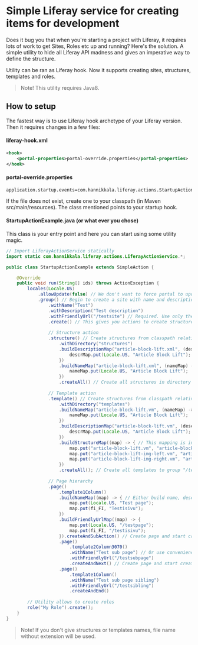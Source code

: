 # Simple Liferay service for creating items for development

Does it bug you that when you're starting a project with Liferay, it requires lots of work to get Sites, Roles etc up and running? Here's the solution. A simple utility to hide all Liferay API madness and gives an imperative way to define the structure.

Utility can be ran as Liferay hook. Now it supports creating sites, structures, templates and roles.

> Note! This utility requires Java8.

## How to setup

The fastest way is to use Liferay hook archetype of your Liferay version. Then it requires changes in a few files:

#### liferay-hook.xml

``` xml
<hook>
    <portal-properties>portal-override.properties</portal-properties>
</hook>
```

#### portal-override.properties

``` properties
application.startup.events=com.hannikkala.liferay.actions.StartupActionExample
```

If the file does not exist, create one to your classpath (in Maven src/main/resources). The class mentioned points to your startup hook.

#### StartupActionExample.java (or what ever you chose)

This class is your entry point and here you can start using some utility magic.

``` java
// Import LiferayActionService statically
import static com.hannikkala.liferay.actions.LiferayActionService.*;

public class StartupActionExample extends SimpleAction {

    @Override
    public void run(String[] ids) throws ActionException {
        locales(Locale.US)
            .allowUpdate(false) // We don't want to force portal to update objects on every startup.
            .group() // Begin to create a site with name and description. Liferay doesn't allow localization.
                .withName("Test")
                .withDescription("Test description")
                .withFriendlyUrl("/testsite") // Required. Use only the last part with preceeding slash.
                .create() // This gives you actions to create structures, templates and pages on created site.
                
                // Structure action
                .structure() // Create structures from classpath relative directory "structures". Files with .xml extension are noticed.
                    .withDirectory("structures")
                    .buildDescriptionMap("article-block-lift.xml", (descrMap) -> { // Give human readable name(s) to the structure
                        descrMap.put(Locale.US, "Article Block Lift");
                    })
                    .buildNameMap("article-block-lift.xml", (nameMap) -> { // Additionally you can give description.
                        nameMap.put(Locale.US, "Article Block Lift");
                    })
                    .createAll() // Create all structures in directory to "/testsite"
                    
                // Template action
                .template() // Create structures from classpath relative directory "templates". Files with .vm and .ftl extensions are noticed.
                    .withDirectory("templates")
                    .buildNameMap("article-block-lift.vm", (nameMap) -> { // Give names
                        nameMap.put(Locale.US, "Article Block Lift");
                    })
                    .buildDescriptionMap("article-block-lift.vm", (descrMap) -> { // Give descriptions
                        descrMap.put(Locale.US, "Article Block Lift");
                    })
                    .buildStructureMap((map) -> { // This mapping is in format "template" -> "structure"
                        map.put("article-block-lift.vm", "article-block-lift.xml");
                        map.put("article-block-lift-img-left.vm", "article-block-lift.xml");
                        map.put("article-block-lift-img-right.vm", "article-block-lift.xml");
                    })
                    .createAll(); // Create all templates to group "/testsite"
                    
                // Page hierarchy
                .page()
                    .template1Column()
                    .buildNameMap((map) -> { // Either build name, description and friendly url map
                        map.put(Locale.US, "Test page");
                        map.put(fi_FI, "Testisivu");
                    })
                    .buildFriendlyUrlMap((map) -> {
                        map.put(Locale.US, "/testpage");
                        map.put(fi_FI, "/testisivu");
                    }).createAndSubAction() // Create page and start creating child objects.
                    .page()
                        .template2Column3070()
                        .withName("Test sub page") // Or use convenience methods if you have only one locale.
                        .withFriendlyUrl("/testsubpage")
                        .createAndNext() // Create page and start creating siblings
                    .page()
                        .template1Column()
                        .withName("Test sub page sibling")
                        .withFriendlyUrl("/testsibling")
                        .createAndEnd()
                        
        // Utility allows to create roles
        role("My Role").create();
    }
}
```

> Note! If you don't give structures or templates names, file name without extension will be used.